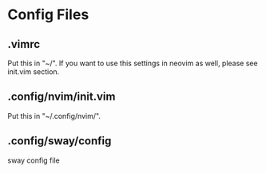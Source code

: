 # Config Files

## .vimrc
  Put this in "~/". If you want to use this settings in neovim as well, please see init.vim section.

## .config/nvim/init.vim
  Put this in "~/.config/nvim/".

## .config/sway/config
  sway config file

